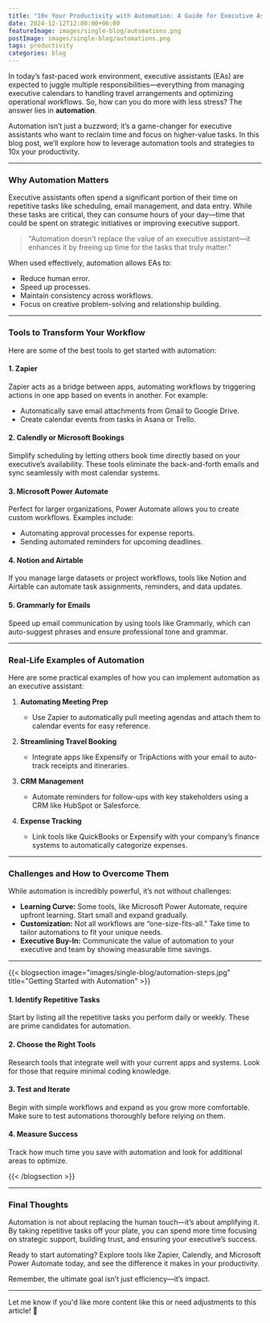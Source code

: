 ```yaml
---
title: "10x Your Productivity with Automation: A Guide for Executive Assistants"
date: 2024-12-12T12:00:00+06:00
featureImage: images/single-blog/automations.png
postImage: images/single-blog/automations.png
tags: productivity
categories: blog
---
```


In today’s fast-paced work environment, executive assistants (EAs) are expected to juggle multiple responsibilities—everything from managing executive calendars to handling travel arrangements and optimizing operational workflows. So, how can you do more with less stress? The answer lies in **automation**.

Automation isn’t just a buzzword; it’s a game-changer for executive assistants who want to reclaim time and focus on higher-value tasks. In this blog post, we’ll explore how to leverage automation tools and strategies to 10x your productivity.

---

### Why Automation Matters

Executive assistants often spend a significant portion of their time on repetitive tasks like scheduling, email management, and data entry. While these tasks are critical, they can consume hours of your day—time that could be spent on strategic initiatives or improving executive support.

> "Automation doesn't replace the value of an executive assistant—it enhances it by freeing up time for the tasks that truly matter."

When used effectively, automation allows EAs to:
- Reduce human error.
- Speed up processes.
- Maintain consistency across workflows.
- Focus on creative problem-solving and relationship building.

---

### Tools to Transform Your Workflow

Here are some of the best tools to get started with automation:

#### 1. **Zapier**
Zapier acts as a bridge between apps, automating workflows by triggering actions in one app based on events in another. For example:
- Automatically save email attachments from Gmail to Google Drive.
- Create calendar events from tasks in Asana or Trello.

#### 2. **Calendly or Microsoft Bookings**
Simplify scheduling by letting others book time directly based on your executive’s availability. These tools eliminate the back-and-forth emails and sync seamlessly with most calendar systems.

#### 3. **Microsoft Power Automate**
Perfect for larger organizations, Power Automate allows you to create custom workflows. Examples include:
- Automating approval processes for expense reports.
- Sending automated reminders for upcoming deadlines.

#### 4. **Notion and Airtable**
If you manage large datasets or project workflows, tools like Notion and Airtable can automate task assignments, reminders, and data updates.

#### 5. **Grammarly for Emails**
Speed up email communication by using tools like Grammarly, which can auto-suggest phrases and ensure professional tone and grammar.

---

### Real-Life Examples of Automation

Here are some practical examples of how you can implement automation as an executive assistant:

1. **Automating Meeting Prep**
   - Use Zapier to automatically pull meeting agendas and attach them to calendar events for easy reference.

2. **Streamlining Travel Booking**
   - Integrate apps like Expensify or TripActions with your email to auto-track receipts and itineraries.

3. **CRM Management**
   - Automate reminders for follow-ups with key stakeholders using a CRM like HubSpot or Salesforce.

4. **Expense Tracking**
   - Link tools like QuickBooks or Expensify with your company’s finance systems to automatically categorize expenses.

---

### Challenges and How to Overcome Them

While automation is incredibly powerful, it’s not without challenges:
- **Learning Curve:** Some tools, like Microsoft Power Automate, require upfront learning. Start small and expand gradually.
- **Customization:** Not all workflows are “one-size-fits-all.” Take time to tailor automations to fit your unique needs.
- **Executive Buy-In:** Communicate the value of automation to your executive and team by showing measurable time savings.

---

{{< blogsection image="images/single-blog/automation-steps.jpg" title="Getting Started with Automation" >}}

#### 1. **Identify Repetitive Tasks**
   Start by listing all the repetitive tasks you perform daily or weekly. These are prime candidates for automation.

#### 2. **Choose the Right Tools**
   Research tools that integrate well with your current apps and systems. Look for those that require minimal coding knowledge.

#### 3. **Test and Iterate**
   Begin with simple workflows and expand as you grow more comfortable. Make sure to test automations thoroughly before relying on them.

#### 4. **Measure Success**
   Track how much time you save with automation and look for additional areas to optimize.

{{< /blogsection >}}

---

### Final Thoughts

Automation is not about replacing the human touch—it’s about amplifying it. By taking repetitive tasks off your plate, you can spend more time focusing on strategic support, building trust, and ensuring your executive’s success.

Ready to start automating? Explore tools like Zapier, Calendly, and Microsoft Power Automate today, and see the difference it makes in your productivity.

Remember, the ultimate goal isn’t just efficiency—it’s impact.

---

Let me know if you'd like more content like this or need adjustments to this article! 🚀
